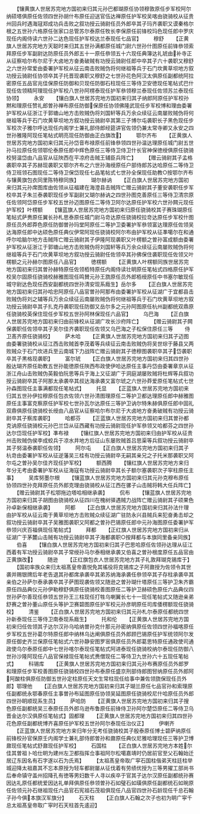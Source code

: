 <!-- { "loadSidebar": true } -->
　　【镶黄旗人世居苏完地方国初来归其元孙巴都瑚原任协领穆敦原任步军校阿尔纳硕塔俱原任佐领四世孙胡什布原任迎送官伍达禅原任护军校吴喀由骁骑校从征贵州回兵时遇海冦郑成功兵击败之叙功授云骑尉任员外郎卒其子玛齐袭职又谟秦格尔根之五世孙六格原任张家口总管苏尔泰原任牧长李保原任前锋校玛色现任郎中罗庆现任内阁侍读六世孙二达色现任护军校达兰泰现任七品官】
　　穆舒
　　【正黄旗人世居苏完地方天聪时来归其五世孙满都原任城门尉六世孙什图原任前锋叅领索拜原任步军副尉达防原任员外郎五十一原任叅领五十六现任典簿达礼琥由补寺正从征察哈尔布尔尼于大卤地方奋勇破贼有功授云骑尉任郎中卒其子六十袭职又穆舒之六世孙常爱由委署护军校从征云南击败贼伪将何继祖等兵于石门坎黄草坝地方叙功授云骑尉任协领卒其子托晋现袭职又穆舒之七世孙花色阿汉太俱原任副都统阿拉密原任五品官兆佳保原任防御和贝现任防御石柱现任三等侍卫安徳现任笔帖式巴什现任佐领精阿理现任护军校八世孙阿楞泰现任护军叅领穆兰泰现任佐领苏兰泰现任协领】
　　永安
　　【镶白旗人世居苏完地方国初来归其子纳郎阿原任护军校孙黙和理原任赞礼郎曽孙禅布原任防御保原任协领佛隆武现任步军校博和理由委署护军校从征浙江于郭塘山地方击败贼伪将刘国轩等兵万余众续征云南屡败贼伪将何继祖等兵于石门坎黄草坝地方叙功授云骑尉卒其第三子博尔屯袭职长子黑色现任步军校次子雅尔呼达现任内阁学士兼礼部侍郎经筵讲官佐领仍兼太常寺卿又永安之四世孙雅隆阿现任笔帖式眀亮现任防御由正白旗改】
　　鄂尔齐布
　　【正黄旗人世居苏完地方国初来归其元孙岱音布禄原任前锋叅领四世孙温达理原任城门尉五世孙马拉原任佐领鄂伦泰原任郎中辉色原任三等侍卫侍卫什长官神保徳绶俱原任骁骑校努温岱由八品官从征陜西在平凉府击贼王辅臣兵阵亡】
　　【赠云骑尉其子孟格袭职卒其子苏赫现袭职又鄂尔齐布之六世孙海绶原任户部侍郎苏达哈原任二等侍卫侍卫班领石图现任二等侍卫保岱现任七品笔帖式七世孙全保现任助教○按鄂尔齐布与镶黄旗包衣同里陈特穆同族】
　　瑚尔赫讷
　　【正白旗人世居苏完地方国初来归其元孙席图库由佐领从征福建在海澄县击贼阵亡赠云骑尉其子董安袭职任步军校卒其子朱兰泰袭职现任步军副尉又瑚尔赫讷之四世孙图克善原任三等侍卫清宗原任佐领阿岱原任步军校五世孙迈图原任二等侍卫阿尔达原任护军校六世孙闗元现任护军校】叶楞额
　　【镶蓝旗人世居苏完地方国初来归原任骁骑校其子赛珠瑚原任笔帖式萨赉原任翼长孙札思泰原任城门尉马竒达原任骁骑校拉竒达原任步军校什图原任员外郎莽色原任防御曽孙玛堂阿原任二等护卫委署护军叅领富达理原任佐领吴达海原任郎中达硕色原任典仪伊常阿现任骁骑校阿尔布由护军校从征凖噶尔在和通呼尔哈脑尔地方击贼阵亡赠云骑尉其子伊隆阿现袭职又叶楞额之曽孙富成额由委署护军校从征浙江于郭塘山地方击败贼伪将刘国轩等兵万余众续征云南屡败贼伪将何继祖等兵于石门坎黄草坝地方叙功授云骑尉任佐领卒其孙佛保住袭职现任佐领又叶楞额之元孙赫尔图原任八品官】
　　徳楞额
　　【正黄旗人叶楞额同族世居苏完地方国初来归其曽孙赫特原任佐领栢特原任内阁侍读壮眀原任笔帖式四格原任护军校吴尔固原任骁骑校赫雅图现任鸣賛元孙王旒原任员外郎栢绶原任中书塞尔敏现任城守尉达色现任西安副都统四世孙清安现系廕生】岳尔多
　　【正白旗人世居苏完地方国初来归其孙哈忠阿原任八品官曽孙阿那布由委署护军校从征湖广于宜都县击败贼伪将刘之辅等兵万余众续征云南屡败贼伪将何继祖等兵于石门坎黄草坝地方叙功授云骑尉卒其子扎克丹袭职现任防御又岳尔多之元孙阿图原任杭州副都统双鼎原任骁骑校英保住现任步军校五世孙阿林保现任六品官】
　　乌巴海
　　【正白旗人世居苏完地方国初来归由前锋校从征湖广攻长沙府阵亡】
　　【赠云骑尉其子闗保袭职任佐领卒其子吴尔佳齐袭职现任佐领又乌巴海之子松保住原任三等
　　侍卫髙齐原任骁骑校】
　　萨木哈
　　【正黄旗人世居苏完地方国初来归其子迈图由委署骁骑校从征江西击败贼首李茂着等兵续征云南击败贼伪将吴世琮于藤县又两败贼众于石门坎进兵至云南城下力战阵亡赠云骑尉其子徳穆图袭职卒其子岱袭职卒其子黒格现袭职】
　　富尔琥
　　【正白旗人世居苏完地方国初来归其四世孙殷达瑚齐原任助教五世孙能徳原任陜西布政使伊哈达原任主事丹岱由委署章京从征浙江舟山击败贼伪英毅伯阮思等兵于海上又征湖广于洞庭湖屡败贼将杜辉等兵叙功授云骑尉卒其子阿那太承袭卒其叔达海承袭又富尔琥之六世孙莽爱原任笔帖式七世孙森图现任主事满都现任笔帖式】
　　托显
　　【正蓝旗人世居苏完地方国初来归其五世孙伊拉穆原任包衣佐领六世孙清图理原任二等护卫都达理原任郎中赫雅图原任主事富克察原任护军校七世孙瓦尔达原任三等护卫讷尔特朱赫俱原任郎中固礼双鼎俱原任骁骑校长绶由八品官从征察哈尔布尔尼于大卤地方奋勇破贼有功授云骑尉卒其子察库袭职】
　　哈都芬
　　【正蓝旗人世居苏完地方国初来归其曽孙都克讷原任骁骑校元孙巴兰岱从征西藏有功授云骑尉现任护军叅领又哈都芬之四世孙达尔岱现任护军校】凖布禄
　　【镶红旗人世居苏完地方国初来归由护军校从征贵州击败贼伪侯李成蛟兵于凉水井地方后征山东屡败贼首吕思渠等兵叙功授云骑尉卒其子努温泰袭职任佐领】
　　阿尔屯
　　【正白旗人世居苏完地方国初来归其子杭竒由委署护军校从征逆藩吴三桂有功授云骑尉卒无嗣其亲兄之子托米那袭职又阿尔屯之曽孙吴尔佳齐现任护军校】
　　额西腾
　　【镶红旗人世居苏完地方来归年分无考由委署护军校从征海寇有功授云骑尉卒其长子额尔塞袭职次子寜柱原任主事】
　　吴库努墨尔根
　　【镶蓝旗人世居苏完地方国初来归其元孙克穆布原任协领四世孙克拜原任员外郎克理由骁骑校从征江西在骡子山击贼将韩大任兵阵亡】
　　【赠云骑尉其子松鄂拖边塔哈相继承袭】
　　侃布
　　【镶蓝旗人世居苏完地方国初来归其子胡图由骁骑校从征四川在槐树驿遇贼力战阵亡赠云骑尉其子硕果色孙卓新保相继承袭】
　　阿都
　　【正白旗人世居苏完地方国初来归其孙法什理由护军校从征云南于黄草坝地方击败贼众续征湖广驻防永兴县贼兵来犯奋勇击却之叙功授云骑尉卒其子吴雅图袭职又阿都之曽孙巴锡原任郎中元孙海图原任委署护军叅领兴庆百福俱现任笔帖式】
　　拜都
　　【正红旗人世居苏完地方国初来归从征湖广于茅麓山击贼有功授云骑尉卒其子海都袭职○按拜都与本旗同里备亲同族】
　　伯喜
　　【镶白旗人世居苏完地方国初来归其子巴思哈原任佐领孙达理从征江西着有军功授云骑尉卒其子常绶孙马尔泰相继承袭又伯喜之曽孙根度原任五品官由正黄旗改】
　　随逊
　　【正红旗包衣人世居苏完地方其子礼敦拜瑚克锡库于】
　　【国初率族众来归太祖髙皇帝嘉悦免其徭役将克锡库之子阿鼐授为佐领令其世袭并赐银牌后年老告退其孙都席承袭卒其弟苏纳海承袭任叅领卒其子存柱承袭卒其亲伯之孙萨尔泰承袭卒其子萨图现袭佐领又随逊之曽孙瑚什塔原任三等护卫朱齐霸原任四品典仪元孙伊勒穆舒俱原任骁骑校善图原任二等护卫赫硕色原任六品典仪四世孙萨尔善现任叅领五世孙王三柱现任打牲乌喇翼长七十一现任笔帖式又随逊亲弟舒赛之曽孙董山原任头等护卫赛碧图原任护军校元孙彦眀原任司库倭楞额现任骁骑校】
　　清鉴
　　【正白旗人世居苏完地方国初来归其元孙札尔泰原任都统四世孙新泰现任三等侍卫南泰现系廕生】
　　托和伦
　　【正黄旗人世居苏完地方国初来归任佐领其子达尔汉孙乌哈纳曽孙克什那元孙密纳俱原任佐领四世孙福喀原任步军校五世孙葛尔特原任郎中纳林乌达阐俱原任员外郎顾巴锡原任护军统领阿尔发原任御史齐兰保原任笔帖式六世孙静安图罗宻俱原任员外郎葛思特原任通政使司通政使乌尔泰原任郎中七世孙喀尔泰现任笔帖式阿进泰现任骁骑校纳尔泰现任防御八世孙沙隆阿现任八品官保禄现任笔帖式赉僧现任二等侍卫九世孙六十五现任笔帖式】
　　科锡库
　　【正黄旗人世居苏完地方国初来归其元孙布赛原任员外郎罗和理原任步军校善图原任骁骑校四世孙布泰原任盛京刑部侍郎图唘纳原任员外郎阿阿酸柱俱原任防御五世孙定柱原任天文生常柱现任给事中兼佐领旒保现任员外郎】鄂理他
　　【正白旗人世居苏完地方国初来归其子瑚兰原任七品官孙和索理原任副都统永鄂春原任主事曽孙布延图原任协领吴延图原任骁骑校尼什哈原任员外郎四世孙眀顺现系生员】
　　萨哈防
　　【正黄旗人世居苏完地方国初来归其子搜色原任副都统吴三泰原任员外郎乌逊布鲁原任前锋侍卫孙阿尔楚岱原任二等侍卫乌晋金达尔汉俱原任笔帖式】固都理
　　【正黄旗人世居苏完地方国初来归其四世孙花色原任副都统博齐喜原任护军校五世孙阿尔泰现任治仪正】
　　伊喇齐
　　【正蓝旗人世居苏完地方来归年分无考任骁骑校其子殷泰原任博士碧萨纳原任前锋校孙官保原壬内阁学士兼礼部侍郎曽孙和鼐原任典仪尼雅哈理现任三等护卫博鼐现任笔帖式舒鼐现任护军校】
　　石国柱
　　【正白旗人世居苏完地方本姓尔佳其曽祖卜哈仕眀为建州左卫都指挥佥事祖阿尔松噶嘉靖时仍居前官至父石翰始迁居辽东因名有石字遂以石为氏焉】
　　【太祖髙皇帝取广寜石国柱偕弟天柱廷柱举城迎降太祖嘉其不忘本原授为轻车都尉屡从征伐着有劳绩优授为三等男擢工部尚书后奉命镇守盖州招降孔有徳等男妇数千人寻以疾卒于官其子达尔汉原任副都统孙赛因达礼原任都统爱因达礼单拜俱原任叅领曽孙石如璧石如璜俱原任副都统石如琬原任佐领元孙石继祖现任六品官石宪祖石茂祖俱现任八品官四世孙石龄现任千总石翰子孙今俱本旗汉军旗分】
　　石天柱
　　【正白旗人石翰之次子也初为眀广寜千总太祖髙皇帝取广寜时石天柱首先逺迎】
